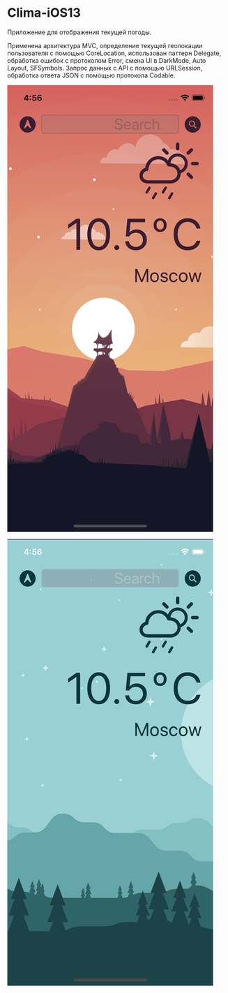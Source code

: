 # Clima-iOS13

Приложение для отображения текущей погоды. 

Применена архитектура MVC, определение текущей геолокации пользователя с помощью CoreLocation, 
использован паттерн Delegate, обработка ошибок с протоколом Error, смена UI в DarkMode, Auto Layout, SFSymbols. 
Запрос данных с API с помощью URLSession, обработка ответа JSON с помощью протокола Codable.

![LightMode](LightMode.png)

![DarkMode](DarkMode.png)
